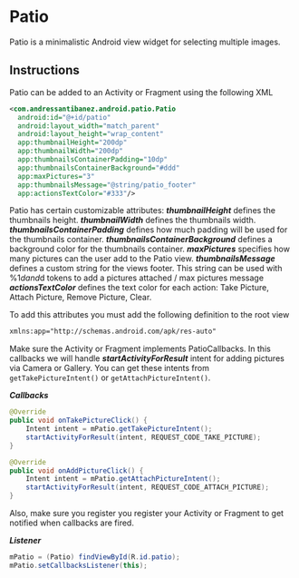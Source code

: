 Patio
=====

Patio is a minimalistic Android view widget for selecting multiple images. 

## Instructions

Patio can be added to an Activity or Fragment using the following XML

```XML
<com.andressantibanez.android.patio.Patio
  android:id="@+id/patio"
  android:layout_width="match_parent"
  android:layout_height="wrap_content"
  app:thumbnailHeight="200dp"
  app:thumbnailWidth="200dp"
  app:thumbnailsContainerPadding="10dp"
  app:thumbnailsContainerBackground="#ddd"
  app:maxPictures="3"
  app:thumbnailsMessage="@string/patio_footer"
  app:actionsTextColor="#333"/>
```

Patio has certain customizable attributes:
***thumbnailHeight*** defines the thumbnails height.
***thumbnailWidth*** defines the thumbnails width.
***thumbnailsContainerPadding*** defines how much padding will be used for the thumbnails container.
***thumbnailsContainerBackground*** defines a background color for the thumbnails container.
***maxPictures*** specifies how many pictures can the user add to the Patio view.
***thumbnailsMessage*** defines a custom string for the views footer. This string can be used with %1$d and %2$d tokens to add a pictures attached / max pictures message
***actionsTextColor*** defines the text color for each action: Take Picture, Attach Picture, Remove Picture, Clear.

To add this attributes you must add the following definition to the root view
```XML
xmlns:app="http://schemas.android.com/apk/res-auto"
```

Make sure the Activity or Fragment implements PatioCallbacks. In this callbacks we will handle ***startActivityForResult*** intent for adding pictures via Camera or Gallery. You can get these intents from `getTakePictureIntent()` or `getAttachPictureIntent()`.

***Callbacks***
```java
@Override
public void onTakePictureClick() {
    Intent intent = mPatio.getTakePictureIntent();
    startActivityForResult(intent, REQUEST_CODE_TAKE_PICTURE);
}

@Override
public void onAddPictureClick() {
    Intent intent = mPatio.getAttachPictureIntent();
    startActivityForResult(intent, REQUEST_CODE_ATTACH_PICTURE);
}
```
Also, make sure you register you register your Activity or Fragment to get notified when callbacks are fired.

***Listener***
```java
mPatio = (Patio) findViewById(R.id.patio);
mPatio.setCallbacksListener(this);
```
